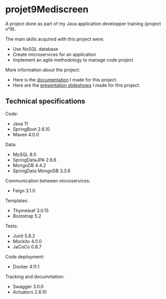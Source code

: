 # projet9Mediscreen

A project done as part of my Java application developper training (project n°9).

The main skills acquired with this project were:

* Use NoSQL database
* Create microservices for an application
* Implement an agile methodology to manage code project


More information about the project:

* Here is the [documentation](https://github.com/JCabrol/projet9Mediscreen/blob/master/Cabrol_Justine_4_documentation_072022.pdf) I made for this project.
* Here are the [presentation slideshows](https://github.com/JCabrol/projet9Mediscreen/blob/master/PresentationApplicationMediscreen.pdf) I made for this project.

## Technical specifications

Code:
* Java 11
* SpringBoot 2.6.10
* Maven 4.0.0

Data:
* MySQL 8.0
* SpringDataJPA 2.6.6
* MongoDB 4.4.2
* SpringData MongoDB 3.3.6

Communication between microservices:
* Feign 3.1.0

Templates:
* Thymeleaf 3.0.15
* Bootstrap 5.2

Tests:
* Junit 5.8.2
* Mockito 4.0.0
* JaCoCo 0.8.7

Code deployment:
* Docker 4.11.1

Tracking and documntation:
* Swagger 3.0.0
* Actuators 2.6.10
